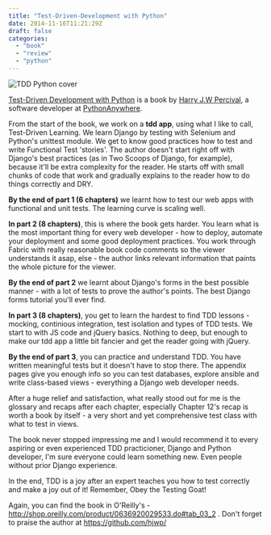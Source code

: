 ```yaml
---
title: "Test-Driven-Development with Python"
date: 2014-11-16T11:21:29Z
draft: false
categories:
  - "book"
  - "review"
  - "python"
---
```


![TDD Python cover](http://akamaicovers.oreilly.com/images/0636920029533/lrg.jpg "TDD Python cover")


[Test-Driven Development with Python](http://shop.oreilly.com/product/0636920029533.do#tab_03_2) is a book by [Harry J.W Percival](https://github.com/hjwp), a software developer at [PythonAnywhere](https://www.pythonanywhere.com/).


From the start of the book, we work on a __tdd app__, using what I like to call, Test-Driven Learning. We learn Django by testing with Selenium and Python's unittest module. We get to know good practices how to test and write Functional Test 'stories'. The author doesn't start right off with Django's best practices (as in Two Scoops of Django, for example), because it'll be extra complexity for the reader. He starts off with small chunks of code that work and gradually explains to the reader how to do things correctly and DRY.

**By the end of part 1 (6 chapters)** we learnt how to test our web apps with functional and unit tests. The learning curve is scaling well.


**In part 2 (8 chapters)**, this is where the book gets harder. You learn what is the most important thing for every web developer - how to deploy, automate your deployment and some good deployment practices. You work through Fabric with really reasonable book code comments so the viewer understands it asap, else - the author links relevant information that paints the whole picture for the viewer.

**By the end of part 2** we learnt about Django's forms in the best possible manner - with a lot of tests to prove the author's points. The best Django forms tutorial you'll ever find.


**In part 3 (8 chapters)**, you get to learn the hardest to find TDD lessons - mocking, continious integration, test isolation and types of TDD tests. We start to with JS code and jQuery basics. Nothing to deep, but enough to make our tdd app a little bit fancier and get the reader going with jQuery.

**By the end of part 3**, you can practice and understand TDD. You have written meaningful tests but it doesn't have to stop there. The appendix pages give you enough info so you can test databases, explore ansible and write class-based views - everything a Django web developer needs.



After a huge relief and satisfaction, what really stood out for me is the glossary and recaps after each chapter, especially Chapter 12's recap is worth a book by itself - a very short and yet comprehensive test class with what to test in views.

The book never stopped impressing me and I would recommend it to every aspiring or even experienced TDD practicioner, Django and Python developer, I'm sure everyone could learn something new. Even people without prior Django experience.

In the end, TDD is a joy after an expert teaches you how to test correctly and make a joy out of it! Remember, Obey the Testing Goat!


Again, you can find the book in O'Reilly's - http://shop.oreilly.com/product/0636920029533.do#tab_03_2 . Don't forget to praise the author at https://github.com/hjwp/